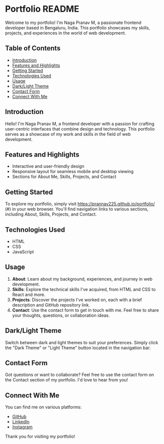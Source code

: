 # Portfolio README

Welcome to my portfolio! I'm Naga Pranav M, a passionate frontend developer based in Bengaluru, India. This portfolio showcases my skills, projects, and experiences in the world of web development.

## Table of Contents

- [Introduction](#introduction)
- [Features and Highlights](#features-and-highlights)
- [Getting Started](#getting-started)
- [Technologies Used](#technologies-used)
- [Usage](#usage)
- [Dark/Light Theme](#dark-light-theme)
- [Contact Form](#contact-form)
- [Connect With Me](#connect-with-me)

## Introduction

Hello! I'm Naga Pranav M, a frontend developer with a passion for crafting user-centric interfaces that combine design and technology. This portfolio serves as a showcase of my work and skills in the field of web development.

## Features and Highlights

- Interactive and user-friendly design
- Responsive layout for seamless mobile and desktop viewing
- Sections for About Me, Skills, Projects, and Contact

## Getting Started

To explore my portfolio, simply visit https://prannav225.github.io/portfolio/ (#) in your web browser. You'll find navigation links to various sections, including About, Skills, Projects, and Contact.

## Technologies Used

- HTML
- CSS
- JavaScript

## Usage

1. **About**: Learn about my background, experiences, and journey in web development.
2. **Skills**: Explore the technical skills I've acquired, from HTML and CSS to React and more.
3. **Projects**: Discover the projects I've worked on, each with a brief description and GitHub repository link.
4. **Contact**: Use the contact form to get in touch with me. Feel free to share your thoughts, questions, or collaboration ideas.

## Dark/Light Theme

Switch between dark and light themes to suit your preferences. Simply click the "Dark Theme" or "Light Theme" button located in the navigation bar.

## Contact Form

Got questions or want to collaborate? Feel free to use the contact form on the Contact section of my portfolio. I'd love to hear from you!

## Connect With Me

You can find me on various platforms:

- [GitHub](https://github.com/prannav225)
- [LinkedIn](https://www.linkedin.com/in/prannav-m/)
- [Instagram](https://www.instagram.com/prannav.225/)

Thank you for visiting my portfolio!
